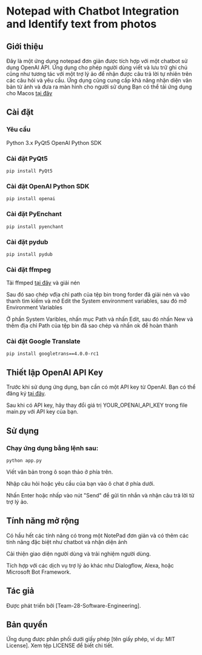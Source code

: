 # Notepad with Chatbot Integration and Identify text from photos

## Giới thiệu
Đây là một ứng dụng notepad đơn giản được tích hợp với một chatbot sử dụng OpenAI API. Ứng dụng cho phép người dùng viết và lưu trữ ghi chú cũng như tương tác với một trợ lý ảo để nhận được câu trả lời tự nhiên trên các câu hỏi và yêu cầu. Ứng dụng cũng cung cấp khả năng nhận diện văn bản từ ảnh và đưa ra màn hình cho người sử dụng
Bạn có thể tải ứng dụng cho Macos [tại đây](https://drive.google.com/file/d/1jr3OzMJ-7vhLfysFtpeODii14OOy9bsl/view?usp=sharing)

## Cài đặt
### Yêu cầu
Python 3.x
PyQt5
OpenAI Python SDK

### Cài đặt PyQt5
```
pip install PyQt5
```
### Cài đặt OpenAI Python SDK
```
pip install openai
```
### Cài đặt PyEnchant
```
pip install pyenchant
```
### Cài đặt pydub
```
pip install pydub
```
### Cài đặt ffmpeg
Tải ffmped [tại đây](https://www.gyan.dev/ffmpeg/builds/ffmpeg-git-essentials.7z) và giải nén

Sau đó sao chép vđịa chỉ path của tệp bin trong forder đã giải nén và vào thanh tìm kiếm và mở Edit the System environment variables, sau đó mở Environment Variables 

Ở phần System Varibles, nhấn mục Path và nhấn Edit, sau đó nhấn New và thêm địa chỉ Path của tệp bin đã sao chép và nhấn ok để hoàn thành
### Cài đặt Google Translate
```
pip install googletrans==4.0.0-rc1
```
## Thiết lập OpenAI API Key

Trước khi sử dụng ứng dụng, bạn cần có một API key từ OpenAI. Bạn có thể đăng ký [tại đây](https://platform.openai.com/api-keys).

Sau khi có API key, hãy thay đổi giá trị YOUR_OPENAI_API_KEY trong file main.py với API key của bạn.

## Sử dụng

### Chạy ứng dụng bằng lệnh sau:
```
python app.py
```
Viết văn bản trong ô soạn thảo ở phía trên.

Nhập câu hỏi hoặc yêu cầu của bạn vào ô chat ở phía dưới.

Nhấn Enter hoặc nhấp vào nút "Send" để gửi tin nhắn và nhận câu trả lời từ trợ lý ảo.


## Tính năng mở rộng

Có hầu hết các tính năng có trong một NotePad đơn giản và có thêm các tính năng đặc biệt như chatbot và nhận diện ảnh

Cải thiện giao diện người dùng và trải nghiệm người dùng.

Tích hợp với các dịch vụ trợ lý ảo khác như Dialogflow, Alexa, hoặc Microsoft Bot Framework.


## Tác giả
Được phát triển bởi [Team-28-Software-Engineering].


## Bản quyền
Ứng dụng được phân phối dưới giấy phép [tên giấy phép, ví dụ: MIT License]. Xem tệp LICENSE để biết chi tiết.
